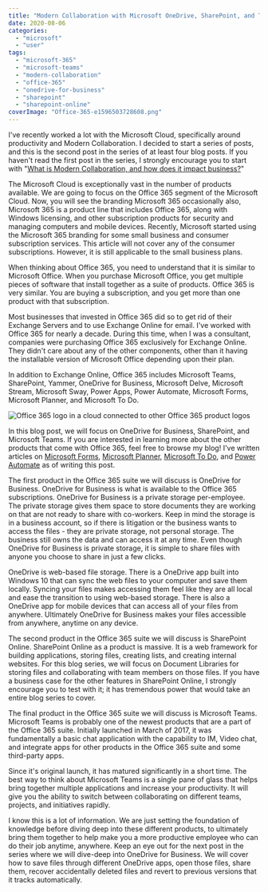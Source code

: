 ```yaml
---
title: "Modern Collaboration with Microsoft OneDrive, SharePoint, and Teams!"
date: 2020-08-06
categories: 
  - "microsoft"
  - "user"
tags: 
  - "microsoft-365"
  - "microsoft-teams"
  - "modern-collaboration"
  - "office-365"
  - "onedrive-for-business"
  - "sharepoint"
  - "sharepoint-online"
coverImage: "Office-365-e1596503728608.png"
---
```


I've recently worked a lot with the Microsoft Cloud, specifically around productivity and Modern Collaboration. I decided to start a series of posts, and this is the second post in the series of at least four blog posts. If you haven't read the first post in the series, I strongly encourage you to start with "[What is Modern Collaboration, and how does it impact business?](https://mattblogsit.com/microsoft/what-is-modern-collaboration-and-how-does-it-impact-business)"

The Microsoft Cloud is exceptionally vast in the number of products available. We are going to focus on the Office 365 segment of the Microsoft Cloud. Now, you will see the branding Microsoft 365 occasionally also, Microsoft 365 is a product line that includes Office 365, along with Windows licensing, and other subscription products for security and managing computers and mobile devices. Recently, Microsoft started using the Microsoft 365 branding for some small business and consumer subscription services. This article will not cover any of the consumer subscriptions. However, it is still applicable to the small business plans.

When thinking about Office 365, you need to understand that it is similar to Microsoft Office. When you purchase Microsoft Office, you get multiple pieces of software that install together as a suite of products. Office 365 is very similar. You are buying a subscription, and you get more than one product with that subscription.

<!--more-->

Most businesses that invested in Office 365 did so to get rid of their Exchange Servers and to use Exchange Online for email. I've worked with Office 365 for nearly a decade. During this time, when I was a consultant, companies were purchasing Office 365 exclusively for Exchange Online. They didn't care about any of the other components, other than it having the installable version of Microsoft Office depending upon their plan.

In addition to Exchange Online, Office 365 includes Microsoft Teams, SharePoint, Yammer, OneDrive for Business, Microsoft Delve, Microsoft Stream, Microsoft Sway, Power Apps, Power Automate, Microsoft Forms, Microsoft Planner, and Microsoft To Do.

![Office 365 logo in a cloud connected to other Office 365 product logos](/assets/images/posts/Office-365-Everywhere-e1596503934227.jpg)

In this blog post, we will focus on OneDrive for Business, SharePoint, and Microsoft Teams. If you are interested in learning more about the other products that come with Office 365, feel free to browse my blog! I've written articles on [Microsoft Forms](https://mattblogsit.com/tag/microsoft-forms), [Microsoft Planner](https://mattblogsit.com/tag/microsoft-planner), [Microsoft To Do](https://mattblogsit.com/tag/microsoft-to-do), and [Power Automate](https://mattblogsit.com/tag/power-automate) as of writing this post.

The first product in the Office 365 suite we will discuss is OneDrive for Business. OneDrive for Business is what is available to the Office 365 subscriptions. OneDrive for Business is a private storage per-employee. The private storage gives them space to store documents they are working on that are not ready to share with co-workers. Keep in mind the storage is in a business account, so if there is litigation or the business wants to access the files - they are private storage, not personal storage. The business still owns the data and can access it at any time. Even though OneDrive for Business is private storage, it is simple to share files with anyone you choose to share in just a few clicks.

OneDrive is web-based file storage. There is a OneDrive app built into Windows 10 that can sync the web files to your computer and save them locally. Syncing your files makes accessing them feel like they are all local and ease the transition to using web-based storage. There is also a OneDrive app for mobile devices that can access all of your files from anywhere. Ultimately OneDrive for Business makes your files accessible from anywhere, anytime on any device.

The second product in the Office 365 suite we will discuss is SharePoint Online. SharePoint Online as a product is massive. It is a web framework for building applications, storing files, creating lists, and creating internal websites. For this blog series, we will focus on Document Libraries for storing files and collaborating with team members on those files. If you have a business case for the other features in SharePoint Online, I strongly encourage you to test with it; it has tremendous power that would take an entire blog series to cover.

The final product in the Office 365 suite we will discuss is Microsoft Teams. Microsoft Teams is probably one of the newest products that are a part of the Office 365 suite. Initially launched in March of 2017, it was fundamentally a basic chat application with the capability to IM, Video chat, and integrate apps for other products in the Office 365 suite and some third-party apps.

Since it's original launch, it has matured significantly in a short time. The best way to think about Microsoft Teams is a single pane of glass that helps bring together multiple applications and increase your productivity. It will give you the ability to switch between collaborating on different teams, projects, and initiatives rapidly.

I know this is a lot of information. We are just setting the foundation of knowledge before diving deep into these different products, to ultimately bring them together to help make you a more productive employee who can do their job anytime, anywhere. Keep an eye out for the next post in the series where we will dive-deep into OneDrive for Business. We will cover how to save files through different OneDrive apps, open those files, share them, recover accidentally deleted files and revert to previous versions that it tracks automatically.

